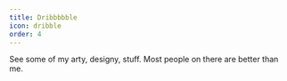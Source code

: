 ```yaml
---
title: Dribbbbble
icon: dribble
order: 4
---
```

See some of my arty, designy, stuff. Most people on there are better than me.
